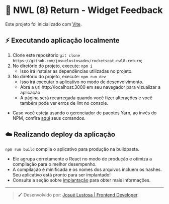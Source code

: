 # :rocket: NWL (8) Return - Widget Feedback


Este projeto foi inicializado com [Vite](https://vitejs.dev/).

## :zap: Executando aplicação localmente

1. Clone este repositório ``git clone https://github.com/josuelustosadev/rocketseat-nwl8-return``;
2. No diretório do projeto, execute: ``npm i``
    * Isso irá instalar as dependências utilizadas no projeto.
4. No diretório do projeto, execute: ``npm run dev``
    * Isso irá executar o aplicativo no modo de desenvolvimento.
    * Abra a url http://localhost:3000 em seu navegador para vizualizar a aplicação.
    * A página será recarregada quando você fizer alterações e você também pode ver erros de lint no console.
* Caso você esteja usando o gerenciador de pacotes Yarn, ao invés do NPM, confira [aqui](https://chore-update--yarnpkg.netlify.app/pt-BR/docs/cli/) seus comandos.

## :cloud: Realizando deploy da aplicação
``npm run build`` compila o aplicativo para produção na buildpasta.
  * Ele agrupa corretamente o React no modo de produção e otimiza a compilação para o melhor desempenho.
  * A compilação é minificada e os nomes dos arquivos incluem os hashes. Seu aplicativo está pronto para ser implantado!
  * Consulte a seção sobre [implantação](https://create-react-app.dev/docs/deployment/) para obter mais informações.

---
> :paintbrush: Desenvolvido por: [Josué Lustosa | Frontend Developer](https://beacons.page/josuelustosajob/).
